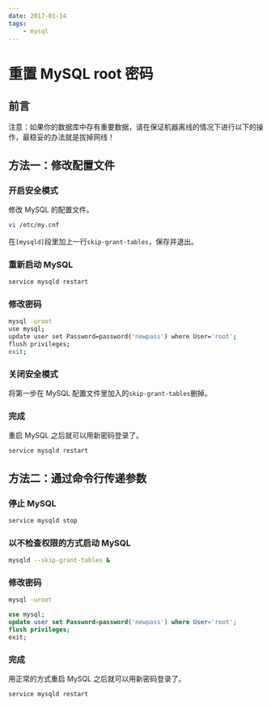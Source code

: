 ```yaml
---
date: 2017-01-14
tags:
    - mysql
---
```


# 重置 MySQL root 密码

## 前言

注意：如果你的数据库中存有重要数据，请在保证机器离线的情况下进行以下的操作，最稳妥的办法就是拔掉网线！

<!-- more -->

## 方法一：修改配置文件

### 开启安全模式

修改 MySQL 的配置文件。

```bash
vi /etc/my.cnf
```

在`[mysqld]`段里加上一行`skip-grant-tables`，保存并退出。

### 重新启动 MySQL

```bash
service mysqld restart
```

### 修改密码

```bash
mysql -uroot
use mysql;
update user set Password=password('newpass') where User='root';
flush privileges;
exit;
```

### 关闭安全模式

将第一步在 MySQL 配置文件里加入的`skip-grant-tables`删掉。

### 完成

重启 MySQL 之后就可以用新密码登录了。

```bash
service mysqld restart
```

## 方法二：通过命令行传递参数

### 停止 MySQL

```bash
service mysqld stop
```

### 以不检查权限的方式启动 MySQL

```bash
mysqld --skip-grant-tables &
```

### 修改密码

```bash
mysql -uroot
```

```sql
use mysql;
update user set Password=password('newpass') where User='root';
flush privileges;
exit;
```

### 完成

用正常的方式重启 MySQL 之后就可以用新密码登录了。

```bash
service mysqld restart
```
